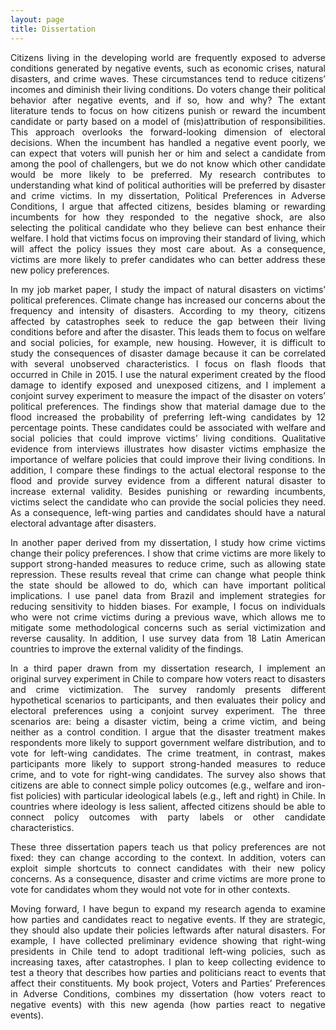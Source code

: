 ```yaml
---
layout: page
title: Dissertation
---
```


<p style="text-align: justify;">Citizens living in the developing world are frequently exposed to adverse conditions generated by negative
events, such as economic crises, natural disasters, and crime waves. These circumstances tend to reduce
citizens’ incomes and diminish their living conditions. Do voters change their political behavior after negative events, and if so, how and why? The extant literature tends to focus on how citizens punish or reward
the incumbent candidate or party based on a model of (mis)attribution of responsibilities. This approach
overlooks the forward-looking dimension of electoral decisions. When the incumbent has handled a negative
event poorly, we can expect that voters will punish her or him and select a candidate from among the
pool of challengers, but we do not know which other candidate would be more likely to be preferred. My
research contributes to understanding what kind of political authorities will be preferred by disaster and
crime victims. In my dissertation, Political Preferences in Adverse Conditions, I argue that affected citizens,
besides blaming or rewarding incumbents for how they responded to the negative shock, are also selecting
the political candidate who they believe can best enhance their welfare. I hold that victims focus on improving
their standard of living, which will affect the policy issues they most care about. As a consequence,
victims are more likely to prefer candidates who can better address these new policy preferences.</p>

<p style="text-align: justify;">In my job market paper, I study the impact of natural disasters on victims’ political preferences. Climate
change has increased our concerns about the frequency and intensity of disasters. According to my theory,
citizens affected by catastrophes seek to reduce the gap between their living conditions before and after the
disaster. This leads them to focus on welfare and social policies, for example, new housing. However, it is
difficult to study the consequences of disaster damage because it can be correlated with several unobserved
characteristics. I focus on flash floods that occurred in Chile in 2015. I use the natural experiment created by the flood damage to identify exposed and unexposed citizens, and I implement a conjoint survey experiment
to measure the impact of the disaster on voters’ political preferences. The findings show that material damage
due to the flood increased the probability of preferring left-wing candidates by 12 percentage points.
These candidates could be associated with welfare and social policies that could improve victims’ living
conditions. Qualitative evidence from interviews illustrates how disaster victims emphasize the importance
of welfare policies that could improve their living conditions. In addition, I compare these findings to the
actual electoral response to the flood and provide survey evidence from a different natural disaster to increase external validity. Besides punishing or rewarding incumbents, victims select the candidate who can
provide the social policies they need. As a consequence, left-wing parties and candidates should have a
natural electoral advantage after disasters.</p>

<p style="text-align: justify;">In another paper derived from my dissertation, I study how crime victims change their policy preferences.
I show that crime victims are more likely to support strong-handed measures to reduce crime, such
as allowing state repression. These results reveal that crime can change what people think the state should
be allowed to do, which can have important political implications. I use panel data from Brazil and implement
strategies for reducing sensitivity to hidden biases. For example, I focus on individuals who were not
crime victims during a previous wave, which allows me to mitigate some methodological concerns such as
serial victimization and reverse causality. In addition, I use survey data from 18 Latin American countries
to improve the external validity of the findings.</p>

<p style="text-align: justify;">In a third paper drawn from my dissertation research, I implement an original survey experiment in
Chile to compare how voters react to disasters and crime victimization. The survey randomly presents different
hypothetical scenarios to participants, and then evaluates their policy and electoral preferences using
a conjoint survey experiment. The three scenarios are: being a disaster victim, being a crime victim, and
being neither as a control condition. I argue that the disaster treatment makes respondents more likely to
support government welfare distribution, and to vote for left-wing candidates. The crime treatment, in contrast, makes participants more likely to support strong-handed measures to reduce crime, and to vote for
right-wing candidates. The survey also shows that citizens are able to connect simple policy outcomes (e.g.,
welfare and iron-fist policies) with particular ideological labels (e.g., left and right) in Chile. In countries where ideology is less salient, affected citizens should be able to connect policy outcomes with party labels or other candidate characteristics.</p>

<p style="text-align: justify;">These three dissertation papers teach us that policy preferences are not fixed: they can change according
to the context. In addition, voters can exploit simple shortcuts to connect candidates with their new policy
concerns. As a consequence, disaster and crime victims are more prone to vote for candidates whom they
would not vote for in other contexts.</p>

<p style="text-align: justify;">Moving forward, I have begun to expand my research agenda to examine how parties and candidates
react to negative events. If they are strategic, they should also update their policies leftwards after natural
disasters. For example, I have collected preliminary evidence showing that right-wing presidents in
Chile tend to adopt traditional left-wing policies, such as increasing taxes, after catastrophes. I plan to
keep collecting evidence to test a theory that describes how parties and politicians react to events that affect their constituents. My book project, Voters and Parties’ Preferences in Adverse Conditions, combines my
dissertation (how voters react to negative events) with this new agenda (how parties react to negative events). </p>





